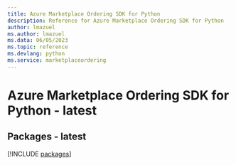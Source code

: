 ```yaml
---
title: Azure Marketplace Ordering SDK for Python
description: Reference for Azure Marketplace Ordering SDK for Python
author: lmazuel
ms.author: lmazuel
ms.data: 06/05/2023
ms.topic: reference
ms.devlang: python
ms.service: marketplaceordering
---
```

# Azure Marketplace Ordering SDK for Python - latest
## Packages - latest
[!INCLUDE [packages](marketplace-ordering-index.md)]